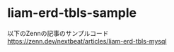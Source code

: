# liam-erd-tbls-sample

以下のZennの記事のサンプルコード  
https://zenn.dev/nextbeat/articles/liam-erd-tbls-mysql
